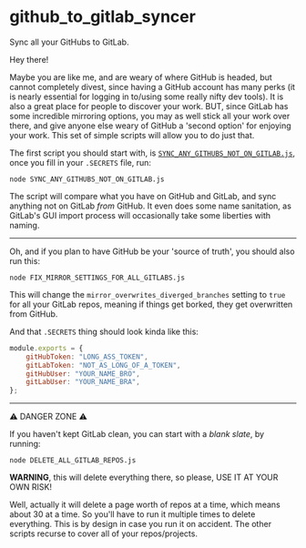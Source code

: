 # github_to_gitlab_syncer

Sync all your GitHubs to GitLab.

Hey there!

Maybe you are like me, and are weary of where GitHub is headed, but cannot completely divest, since having a GitHub account has many perks (it is nearly essential for logging in to/using some really nifty dev tools). It is also a great place for people to discover your work. BUT, since GitLab has some incredible mirroring options, you may as well stick all your work over there, and give anyone else weary of GitHub a 'second option' for enjoying your work. This set of simple scripts will allow you to do just that.

The first script you should start with, is [`SYNC_ANY_GITHUBS_NOT_ON_GITLAB.js`](SYNC_ANY_GITHUBS_NOT_ON_GITLAB.js), once you fill in your `.SECRETS` file, run:

```
node SYNC_ANY_GITHUBS_NOT_ON_GITLAB.js
```

The script will compare what you have on GitHub and GitLab, and sync anything not on GitLab _from_ GitHub. It even does some name sanitation, as GitLab's GUI import process will occasionally take some liberties with naming.

---

Oh, and if you plan to have GitHub be your 'source of truth', you should also run this:

```
node FIX_MIRROR_SETTINGS_FOR_ALL_GITLABS.js
```

This will change the `mirror_overwrites_diverged_branches` setting to `true` for all your GitLab repos, meaning if things get borked, they get overwritten from GitHub.

And that `.SECRETS` thing should look kinda like this:

```js
module.exports = {
    gitHubToken: "LONG_ASS_TOKEN",
    gitLabToken: "NOT_AS_LONG_OF_A_TOKEN",
    gitHubUser: "YOUR_NAME_BRO",
    gitLabUser: "YOUR_NAME_BRA",
};
```

---

:warning: DANGER ZONE :warning:

If you haven't kept GitLab clean, you can start with a _blank slate_, by running:

```
node DELETE_ALL_GITLAB_REPOS.js
```

**WARNING**, this will delete everything there, so please, USE IT AT YOUR OWN RISK!

Well, actually it will delete a page worth of repos at a time, which means about 30 at a time. So you'll have to run it multiple times to delete everything. This is by design in case you run it on accident. The other scripts recurse to cover all of your repos/projects.
